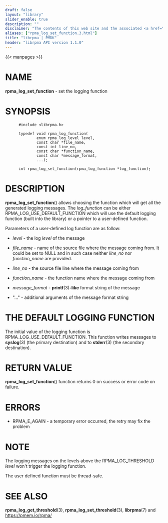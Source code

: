 ```yaml
---
draft: false
layout: "library"
slider_enable: true
description: ""
disclaimer: "The contents of this web site and the associated <a href=\"https://github.com/pmem\">GitHub repositories</a> are BSD-licensed open source."
aliases: ["rpma_log_set_function.3.html"]
title: "librpma | PMDK"
header: "librpma API version 1.1.0"
---
```

{{< manpages >}}

[comment]: <> (SPDX-License-Identifier: BSD-3-Clause)
[comment]: <> (Copyright 2020-2022, Intel Corporation)

# NAME

**rpma_log_set_function** - set the logging function

# SYNOPSIS

          #include <librpma.h>

          typedef void rpma_log_function(
                  enum rpma_log_level level,
                  const char *file_name,
                  const int line_no,
                  const char *function_name,
                  const char *message_format,
                  ...);

          int rpma_log_set_function(rpma_log_function *log_function);

# DESCRIPTION

**rpma_log_set_function**() allows choosing the function which will get
all the generated logging messages. The *log_function* can be either
RPMA_LOG_USE_DEFAULT_FUNCTION which will use the default logging
function (built into the library) or a pointer to a user-defined
function.

Parameters of a user-defined log function are as follow:

-   *level* - the log *level* of the message

-   *file_name* - name of the source file where the message coming from.
    It could be set to NULL and in such case neither *line_no* nor
    *function_name* are provided.

-   *line_no* - the source file line where the message coming from

-   *function_name* - the function name where the message coming from

-   *message_format* - **printf**(3)**-like** format string of the
    message

-   \"\...\" - additional arguments of the message format string

# THE DEFAULT LOGGING FUNCTION

The initial value of the logging function is
RPMA_LOG_USE_DEFAULT_FUNCTION. This function writes messages to
**syslog**(3) (the primary destination) and to **stderr**(3) (the
secondary destination).

# RETURN VALUE

**rpma_log_set_function**() function returns 0 on success or error code
on failure.

# ERRORS

-   RPMA_E\_AGAIN - a temporary error occurred, the retry may fix the
    problem

# NOTE

The logging messages on the levels above the RPMA_LOG_THRESHOLD *level*
won\'t trigger the logging function.

The user defined function must be thread-safe.

# SEE ALSO

**rpma_log_get_threshold**(3), **rpma_log_set_threshold**(3),
**librpma**(7) and https://pmem.io/rpma/
